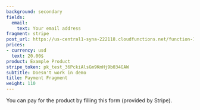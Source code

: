 ```yaml
---
background: secondary
fields:
  email:
    text: Your email address
fragment: stripe
post_url: https://us-central1-syna-222118.cloudfunctions.net/function-1/charge
prices:
- currency: usd
  text: 20.00$
product: Example Product
stripe_token: pk_test_36PckiAlsGm9KmHj9b034GAW
subtitle: Doesn't work in demo
title: Payment Fragment
weight: 110
---
```


You can pay for the product by filling this form (provided by Stripe).
